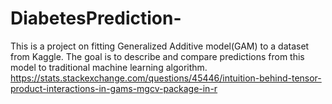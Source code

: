 # DiabetesPrediction-
This is a project on fitting Generalized Additive model(GAM) to a dataset from Kaggle. The goal is to describe and compare predictions from this model to traditional machine learning algorithm.
https://stats.stackexchange.com/questions/45446/intuition-behind-tensor-product-interactions-in-gams-mgcv-package-in-r
